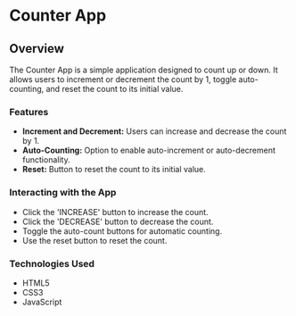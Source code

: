 # Counter App

## Overview

The Counter App is a simple application designed to count up or down. It allows users to increment or decrement the count by 1, toggle auto-counting, and reset the count to its initial value.

### Features

- **Increment and Decrement:** Users can increase and decrease the count by 1.
- **Auto-Counting:** Option to enable auto-increment or auto-decrement functionality.
- **Reset:** Button to reset the count to its initial value.

### Interacting with the App

- Click the 'INCREASE' button to increase the count.
- Click the 'DECREASE' button to decrease the count.
- Toggle the auto-count buttons for automatic counting.
- Use the reset button to reset the count.

### Technologies Used

- HTML5
- CSS3
- JavaScript
